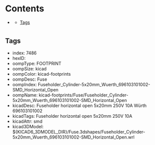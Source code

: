 



Contents
========

* [](#)
	* [Tags](#tags)

# 

## Tags

- index: 7486
- hexID: 
- oompType: FOOTPRINT
- oompSize: kicad
- oompColor: kicad-footprints
- oompDesc: Fuse
- oompIndex: Fuseholder_Cylinder-5x20mm_Wuerth_696103101002-SMD_Horizontal_Open
- oompName: kicad-footprints/Fuse/Fuseholder_Cylinder-5x20mm_Wuerth_696103101002-SMD_Horizontal_Open
- kicadDesc: Fuseholder horizontal open 5x20mm 250V 10A Würth 696103101002
- kicadTags: Fuseholder horizontal open 5x20mm 250V 10A
- kicadAttr: smd
- kicad3DModel: ${KICAD6_3DMODEL_DIR}/Fuse.3dshapes/Fuseholder_Cylinder-5x20mm_Wuerth_696103101002-SMD_Horizontal_Open.wrl
